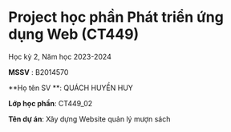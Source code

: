 # Project học phần Phát triển ứng dụng Web (CT449)

Học kỳ 2, Năm học 2023-2024

**MSSV** : B2014570

**Họ tên SV **: QUÁCH HUYỀN HUY

**Lớp học phần**: CT449_02

**Tên dự án**: Xây dựng Website quản lý mượn sách
